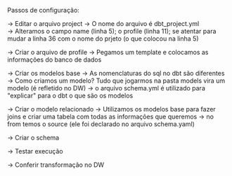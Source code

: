 Passos de configuração:

-> Editar o arquivo project
  -> O nome do arquivo é dbt_project.yml <br>
  -> Alteramos o campo name (linha 5); o profile (linha 11); se atentar para mudar a linha 36 com o nome do prjeto (o que colocou na linha 5)

-> Criar o arquivo de profile
  -> Pegamos um template e colocamos as informações do banco de dados

-> Criar os modelos base
  -> As nomenclaturas do sql no dbt são diferentes
  -> Como criamos um modelo? Tudo que jogarmos na pasta models vira um modelo (é refletido no DW)
  -> o arquivo schema.yml é utilizado para "explicar" para o dbt o que são os modelos

-> Criar o modelo relacionado
  -> Utilizamos os modelos base para fazer joins e criar uma tabela com todas as informações que queremos
  -> no from temos o source (ele foi declarado no arquivo schema.yaml)

-> Criar o schema

-> Testar execução

-> Conferir transformação no DW
